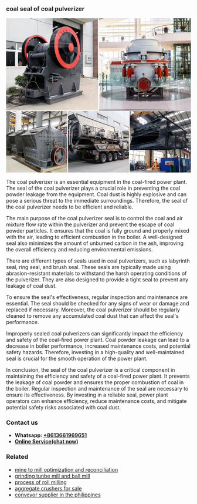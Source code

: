 <h3>coal seal of coal pulverizer</h3><img src='1708589303.jpg' alt=''><p>The coal pulverizer is an essential equipment in the coal-fired power plant. The seal of the coal pulverizer plays a crucial role in preventing the coal powder leakage from the equipment. Coal dust is highly explosive and can pose a serious threat to the immediate surroundings. Therefore, the seal of the coal pulverizer needs to be efficient and reliable.</p><p>The main purpose of the coal pulverizer seal is to control the coal and air mixture flow rate within the pulverizer and prevent the escape of coal powder particles. It ensures that the coal is fully ground and properly mixed with the air, leading to efficient combustion in the boiler. A well-designed seal also minimizes the amount of unburned carbon in the ash, improving the overall efficiency and reducing environmental emissions.</p><p>There are different types of seals used in coal pulverizers, such as labyrinth seal, ring seal, and brush seal. These seals are typically made using abrasion-resistant materials to withstand the harsh operating conditions of the pulverizer. They are also designed to provide a tight seal to prevent any leakage of coal dust.</p><p>To ensure the seal's effectiveness, regular inspection and maintenance are essential. The seal should be checked for any signs of wear or damage and replaced if necessary. Moreover, the coal pulverizer should be regularly cleaned to remove any accumulated coal dust that can affect the seal's performance.</p><p>Improperly sealed coal pulverizers can significantly impact the efficiency and safety of the coal-fired power plant. Coal powder leakage can lead to a decrease in boiler performance, increased maintenance costs, and potential safety hazards. Therefore, investing in a high-quality and well-maintained seal is crucial for the smooth operation of the power plant.</p><p>In conclusion, the seal of the coal pulverizer is a critical component in maintaining the efficiency and safety of a coal-fired power plant. It prevents the leakage of coal powder and ensures the proper combustion of coal in the boiler. Regular inspection and maintenance of the seal are necessary to ensure its effectiveness. By investing in a reliable seal, power plant operators can enhance efficiency, reduce maintenance costs, and mitigate potential safety risks associated with coal dust.</p><h3>Contact us</h3><ul><li><strong>Whatsapp:&nbsp;<a href="https://wa.me/8613661969651">+8613661969651</a></strong></li><li><a href="https://swt.shibang-china.com/?git&amp;zhl&amp;coal seal of coal pulverizer"><strong>Online Service(chat now)</strong></a></li></ul><h3>Related</h3><ul><li><a href='mine to mill optimization and reconciliation.md'>mine to mill optimization and reconciliation</a></li><li><a href='grinding tunbe mill and ball mill.md'>grinding tunbe mill and ball mill</a></li><li><a href='process of roll milling.md'>process of roll milling</a></li><li><a href='aggregate crushers for sale.md'>aggregate crushers for sale</a></li><li><a href='conveyor supplier in the philippines.md'>conveyor supplier in the philippines</a></li></ul>
